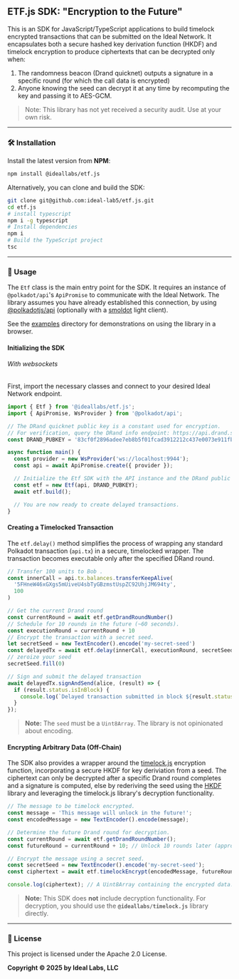 ## ETF.js SDK: "Encryption to the Future"

This is an SDK for JavaScript/TypeScript applications to build timelock encrypted transactions that can be submitted on the Ideal Network. It encapsulates both a secure hashed key derivation function (HKDF) and timelock encryption to produce ciphertexts that can be decrypted only when:
1) The randomness beacon (Drand quicknet) outputs a signature in a specific round (for which the call data is encrypted)
2) Anyone knowing the seed can decrypt it at any time by recomputing the key and passing it to AES-GCM.

> Note: This library has not yet received a security audit. Use at your own risk.

-----

### 🛠️ Installation

Install the latest version from **NPM**:

```bash
npm install @ideallabs/etf.js
```

Alternatively, you can clone and build the SDK:

```bash
git clone git@github.com:ideal-lab5/etf.js.git
cd etf.js
# install typescript
npm i -g typescript
# Install dependencies
npm i
# Build the TypeScript project
tsc
```

-----

### 📖 Usage

The `Etf` class is the main entry point for the SDK. It requires an instance of `@polkadot/api`'s `ApiPromise` to communicate with the Ideal Network. The library assumes you have already established this connection, by using [@polkadotjs/api](https://github.com/polkadot-js/api) (optionally with a [smoldot](https://github.com/smol-dot/smoldot) light client).

See the [examples](./examples/) directory for demonstrations on using the library in a browser.

#### Initializing the SDK

###### With websockets

First, import the necessary classes and connect to your desired Ideal Network endpoint.

```javascript
import { Etf } from '@ideallabs/etf.js';
import { ApiPromise, WsProvider } from '@polkadot/api';

// The DRand quicknet public key is a constant used for encryption.
// For verification, query the DRand info endpoint: https://api.drand.sh/52db9ba70e0cc0f6eaf7803dd07447a1f5477735fd3f661792ba94600c84e971/info
const DRAND_PUBKEY = '83cf0f2896adee7eb8b5f01fcad3912212c437e0073e911fb90022d3e760183c8c4b450b6a0a6c3ac6a5776a2d1064510d1fec758c921cc22b0e17e63aaf4bcb5ed66304de9cf809bd274ca73bab4af5a6e9c76a4bc09e76eae8991ef5ece45a';

async function main() {
  const provider = new WsProvider('ws://localhost:9944');
  const api = await ApiPromise.create({ provider });

  // Initialize the Etf SDK with the API instance and the DRand public key.
  const etf = new Etf(api, DRAND_PUBKEY);
  await etf.build();

  // You are now ready to create delayed transactions.
}
```

#### Creating a Timelocked Transaction

The `etf.delay()` method simplifies the process of wrapping any standard Polkadot transaction (`api.tx`) in a secure, timelocked wrapper. The transaction becomes executable only after the specified DRand round.

```javascript
// Transfer 100 units to Bob .
const innerCall = api.tx.balances.transferKeepAlive(
  '5FHneW46xGXgs5mUiveU4sbTyGBzmstUspZC92UhjJM694ty',
  100
)

// Get the current Drand round
const currentRound = await etf.getDrandRoundNumber()
// Schedule for 10 rounds in the future (~60 seconds).
const executionRound = currentRound + 10
// Encrypt the transaction with a secret seed.
let secretSeed = new TextEncoder().encode('my-secret-seed')
const delayedTx = await etf.delay(innerCall, executionRound, secretSeed)
// zeroize your seed
secretSeed.fill(0)

// Sign and submit the delayed transaction
await delayedTx.signAndSend(alice, (result) => {
  if (result.status.isInBlock) {
    console.log(`Delayed transaction submitted in block ${result.status.asInBlock}`);
  }
});
```

> **Note:** The `seed` must be a `Uint8Array`. The library is not opinionated about encoding.

#### Encrypting Arbitrary Data (Off-Chain)

The SDK also provides a wrapper around the [timelock.js](https://www.npmjs.com/package/@ideallabs/timelock.js) encryption function, incorporating a secure HKDF for key deriviation from a seed. The ciphertext can only be decrypted after a specific Drand round completes and a signature is computed, else by rederiving the seed using the [HKDF](https://www.npmjs.com/package/js-crypto-hkdf) library and leveraging the timelock.js library's decryption functionality.

```javascript
// The message to be timelock encrypted.
const message = 'This message will unlock in the future!';
const encodedMessage = new TextEncoder().encode(message);

// Determine the future Drand round for decryption.
const currentRound = await etf.getDrandRoundNumber();
const futureRound = currentRound + 10; // Unlock 10 rounds later (approx. 1 minute).

// Encrypt the message using a secret seed.
const secretSeed = new TextEncoder().encode('my-secret-seed');
const ciphertext = await etf.timelockEncrypt(encodedMessage, futureRound, secretSeed);

console.log(ciphertext); // A Uint8Array containing the encrypted data.
```

> **Note:** This SDK does **not** include decryption functionality. For decryption, you should use the **`@ideallabs/timelock.js`** library directly.

-----

### 📄 License

This project is licensed under the Apache 2.0 License.

**Copyright © 2025 by Ideal Labs, LLC**
